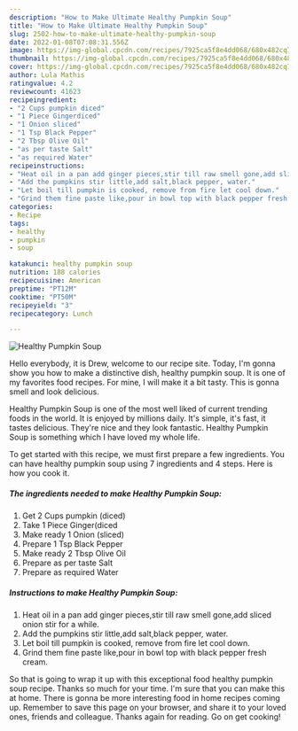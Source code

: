 ```yaml
---
description: "How to Make Ultimate Healthy Pumpkin Soup"
title: "How to Make Ultimate Healthy Pumpkin Soup"
slug: 2502-how-to-make-ultimate-healthy-pumpkin-soup
date: 2022-01-08T07:08:31.556Z
image: https://img-global.cpcdn.com/recipes/7925ca5f8e4dd068/680x482cq70/healthy-pumpkin-soup-recipe-main-photo.jpg
thumbnail: https://img-global.cpcdn.com/recipes/7925ca5f8e4dd068/680x482cq70/healthy-pumpkin-soup-recipe-main-photo.jpg
cover: https://img-global.cpcdn.com/recipes/7925ca5f8e4dd068/680x482cq70/healthy-pumpkin-soup-recipe-main-photo.jpg
author: Lula Mathis
ratingvalue: 4.2
reviewcount: 41623
recipeingredient:
- "2 Cups pumpkin diced"
- "1 Piece Gingerdiced"
- "1 Onion sliced"
- "1 Tsp Black Pepper"
- "2 Tbsp Olive Oil"
- "as per taste Salt"
- "as required Water"
recipeinstructions:
- "Heat oil in a pan add ginger pieces,stir till raw smell gone,add sliced onion stir for a while."
- "Add the pumpkins stir little,add salt,black pepper, water."
- "Let boil till pumpkin is cooked, remove from fire let cool down."
- "Grind them fine paste like,pour in bowl top with black pepper fresh cream."
categories:
- Recipe
tags:
- healthy
- pumpkin
- soup

katakunci: healthy pumpkin soup 
nutrition: 188 calories
recipecuisine: American
preptime: "PT12M"
cooktime: "PT50M"
recipeyield: "3"
recipecategory: Lunch

---
```



![Healthy Pumpkin Soup](https://img-global.cpcdn.com/recipes/7925ca5f8e4dd068/680x482cq70/healthy-pumpkin-soup-recipe-main-photo.jpg)

Hello everybody, it is Drew, welcome to our recipe site. Today, I'm gonna show you how to make a distinctive dish, healthy pumpkin soup. It is one of my favorites food recipes. For mine, I will make it a bit tasty. This is gonna smell and look delicious.

Healthy Pumpkin Soup is one of the most well liked of current trending foods in the world. It is enjoyed by millions daily. It's simple, it's fast, it tastes delicious. They're nice and they look fantastic. Healthy Pumpkin Soup is something which I have loved my whole life.




To get started with this recipe, we must first prepare a few ingredients. You can have healthy pumpkin soup using 7 ingredients and 4 steps. Here is how you cook it.

<!--inarticleads1-->

##### The ingredients needed to make Healthy Pumpkin Soup:

1. Get 2 Cups pumpkin (diced)
1. Take 1 Piece Ginger(diced
1. Make ready 1 Onion (sliced)
1. Prepare 1 Tsp Black Pepper
1. Make ready 2 Tbsp Olive Oil
1. Prepare as per taste Salt
1. Prepare as required Water




<!--inarticleads2-->

##### Instructions to make Healthy Pumpkin Soup:

1. Heat oil in a pan add ginger pieces,stir till raw smell gone,add sliced onion stir for a while.
1. Add the pumpkins stir little,add salt,black pepper, water.
1. Let boil till pumpkin is cooked, remove from fire let cool down.
1. Grind them fine paste like,pour in bowl top with black pepper fresh cream.




So that is going to wrap it up with this exceptional food healthy pumpkin soup recipe. Thanks so much for your time. I'm sure that you can make this at home. There is gonna be more interesting food in home recipes coming up. Remember to save this page on your browser, and share it to your loved ones, friends and colleague. Thanks again for reading. Go on get cooking!
